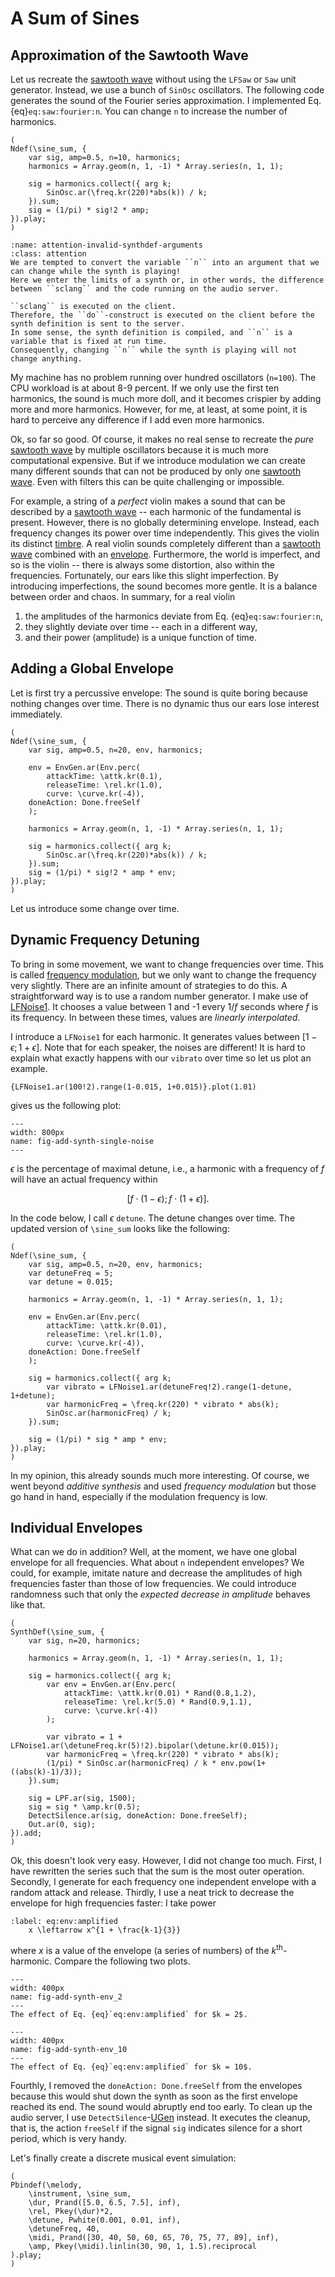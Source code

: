 # A Sum of Sines

## Approximation of the Sawtooth Wave

Let us recreate the [sawtooth wave](sec-square-wave) without using the ``LFSaw`` or ``Saw`` unit generator.
Instead, we use a bunch of ``SinOsc`` oscillators.
The following code generates the sound of the Fourier series approximation.
I implemented Eq. {eq}`eq:saw:fourier:n`.
You can change ``n`` to increase the number of harmonics.

```isc
(
Ndef(\sine_sum, {
    var sig, amp=0.5, n=10, harmonics;
    harmonics = Array.geom(n, 1, -1) * Array.series(n, 1, 1);

    sig = harmonics.collect({ arg k;
        SinOsc.ar(\freq.kr(220)*abs(k)) / k;
    }).sum;
    sig = (1/pi) * sig!2 * amp;
}).play;
)
```

```{admonition} Client vs Sever
:name: attention-invalid-synthdef-arguments
:class: attention
We are tempted to convert the variable ``n`` into an argument that we can change while the synth is playing!
Here we enter the limits of a synth or, in other words, the difference between ``sclang`` and the code running on the audio server.

``sclang`` is executed on the client.
Therefore, the ``do``-construct is executed on the client before the synth definition is sent to the server.
In some sense, the synth definition is compiled, and ``n`` is a variable that is fixed at run time.
Consequently, changing ``n`` while the synth is playing will not change anything.
```

My machine has no problem running over hundred oscillators (``n=100``).
The CPU workload is at about 8-9 percent.
If we only use the first ten harmonics, the sound is much more doll, and it becomes crispier by adding more and more harmonics.
However, for me, at least, at some point, it is hard to perceive any difference if I add even more harmonics.

Ok, so far so good.
Of course, it makes no real sense to recreate the *pure* [sawtooth wave](sec-square-wave) by multiple oscillators because it is much more computational expensive.
But if we introduce modulation we can create many different sounds that can not be produced by only one [sawtooth wave](sec-square-wave).
Even with filters this can be quite challenging or impossible.

For example, a string of a *perfect* violin makes a sound that can be described by a [sawtooth wave](sec-square-wave) -- each harmonic of the fundamental is present.
However, there is no globally determining envelope.
Instead, each frequency changes its power over time independently.
This gives the violin its distinct [timbre](sec-timbre).
A real violin sounds completely different than a [sawtooth wave](sec-square-wave) combined with an [envelope](sec-envelope).
Furthermore, the world is imperfect, and so is the violin -- there is always some distortion, also within the frequencies.
Fortunately, our ears like this slight imperfection.
By introducing imperfections, the sound becomes more gentle.
It is a balance between order and chaos.
In summary, for a real violin

1. the amplitudes of the harmonics deviate from Eq. {eq}`eq:saw:fourier:n`,
2. they slightly deviate over time -- each in a different way,
3. and their power (amplitude) is a unique function of time.

## Adding a Global Envelope

Let is first try a percussive envelope:
The sound is quite boring because nothing changes over time.
There is no dynamic thus our ears lose interest immediately.

```isc
(
Ndef(\sine_sum, {
    var sig, amp=0.5, n=20, env, harmonics;

    env = EnvGen.ar(Env.perc(
        attackTime: \attk.kr(0.1),
        releaseTime: \rel.kr(1.0),
        curve: \curve.kr(-4)),
    doneAction: Done.freeSelf
    );

    harmonics = Array.geom(n, 1, -1) * Array.series(n, 1, 1);

    sig = harmonics.collect({ arg k;
        SinOsc.ar(\freq.kr(220)*abs(k)) / k;
    }).sum;
    sig = (1/pi) * sig!2 * amp * env;
}).play;
)
```

Let us introduce some change over time.

## Dynamic Frequency Detuning

To bring in some movement, we want to change frequencies over time.
This is called [frequency modulation](sec-fm), but we only want to change the frequency very slightly.
There are an infinite amount of strategies to do this.
A straightforward way is to use a random number generator.
I make use of [LFNoise1](http://doc.sccode.org/Classes/LFNoise1.html).
It chooses a value between 1 and -1 every $1/f$ seconds where $f$ is its frequency.
In between these times, values are *linearly interpolated*.

I introduce a ``LFNoise1`` for each harmonic.
It generates values between $[1-\epsilon; 1+\epsilon]$.
Note that for each speaker, the noises are different!
It is hard to explain what exactly happens with our ``vibrato`` over time so let us plot an example.

```isc
{LFNoise1.ar(100!2).range(1-0.015, 1+0.015)}.plot(1.01)
```

gives us the following plot:

```{figure} ../../../figs/sounddesign/add-synth-single-noise.png
---
width: 800px
name: fig-add-synth-single-noise
---
```

$\epsilon$ is the percentage of maximal detune, i.e., a harmonic with a frequency of $f$ will have an actual frequency within 

$$[f \cdot (1-\epsilon); f \cdot (1+\epsilon)].$$

In the code below, I call $\epsilon$ ``detune``.
The detune changes over time.
The updated version of ``\sine_sum`` looks like the following:

```isc
(
Ndef(\sine_sum, {
    var sig, amp=0.5, n=20, env, harmonics;
    var detuneFreq = 5;
    var detune = 0.015;

    harmonics = Array.geom(n, 1, -1) * Array.series(n, 1, 1);

    env = EnvGen.ar(Env.perc(
        attackTime: \attk.kr(0.01),
        releaseTime: \rel.kr(1.0),
        curve: \curve.kr(-4)),
    doneAction: Done.freeSelf
    );

    sig = harmonics.collect({ arg k;
        var vibrato = LFNoise1.ar(detuneFreq!2).range(1-detune, 1+detune);
        var harmonicFreq = \freq.kr(220) * vibrato * abs(k);
        SinOsc.ar(harmonicFreq) / k;
    }).sum;

    sig = (1/pi) * sig * amp * env;
}).play;
)
```

In my opinion, this already sounds much more interesting.
Of course, we went beyond *additive synthesis* and used *frequency modulation* but those go hand in hand, especially if the modulation frequency is low.

## Individual Envelopes

What can we do in addition?
Well, at the moment, we have one global envelope for all frequencies.
What about ``n`` independent envelopes?
We could, for example, imitate nature and decrease the amplitudes of high frequencies faster than those of low frequencies.
We could introduce randomness such that only the *expected decrease in amplitude* behaves like that.

```isc
(
SynthDef(\sine_sum, {
    var sig, n=20, harmonics;

    harmonics = Array.geom(n, 1, -1) * Array.series(n, 1, 1);

    sig = harmonics.collect({ arg k;
        var env = EnvGen.ar(Env.perc(
            attackTime: \attk.kr(0.01) * Rand(0.8,1.2),
            releaseTime: \rel.kr(5.0) * Rand(0.9,1.1),
            curve: \curve.kr(-4))
        );

        var vibrato = 1 + LFNoise1.ar(\detuneFreq.kr(5)!2).bipolar(\detune.kr(0.015));
        var harmonicFreq = \freq.kr(220) * vibrato * abs(k);
        (1/pi) * SinOsc.ar(harmonicFreq) / k * env.pow(1+((abs(k)-1)/3));
    }).sum;

    sig = LPF.ar(sig, 1500);
    sig = sig * \amp.kr(0.5);
    DetectSilence.ar(sig, doneAction: Done.freeSelf);
    Out.ar(0, sig);
}).add;
)
```

Ok, this doesn't look very easy.
However, I did not change too much.
First, I have rewritten the series such that the sum is the most outer operation.
Secondly, I generate for each frequency one independent envelope with a random attack and release.
Thirdly, I use a neat trick to decrease the envelope for high frequencies faster: I take power 

```{math}
:label: eq:env:amplified
    x \leftarrow x^{1 + \frac{k-1}{3}}
```

where $x$ is a value of the envelope (a series of numbers) of the $k^\text{th}$-harmonic.
Compare the following two plots.

```{figure} ../../../figs/sounddesign/add-synth-env_2.png
---
width: 400px
name: fig-add-synth-env_2
---
The effect of Eq. {eq}`eq:env:amplified` for $k = 2$.
```

```{figure} ../../../figs/sounddesign/add-synth-env_10.png
---
width: 400px
name: fig-add-synth-env_10
---
The effect of Eq. {eq}`eq:env:amplified` for $k = 10$.
```

Fourthly, I removed the ``doneAction: Done.freeSelf`` from the envelopes because this would shut down the synth as soon as the first envelope reached its end.
The sound would abruptly end too early.
To clean up the audio server, I use ``DetectSilence``-[UGen](sec-ugens) instead.
It executes the cleanup, that is, the action ``freeSelf`` if the signal ``sig`` indicates silence for a short period, which is very handy.

Let's finally create a discrete musical event simulation:

```isc
(
Pbindef(\melody,
    \instrument, \sine_sum,
    \dur, Prand([5.0, 6.5, 7.5], inf),
    \rel, Pkey(\dur)*2,
    \detune, Pwhite(0.001, 0.01, inf),
    \detuneFreq, 40,
    \midi, Prand([30, 40, 50, 60, 65, 70, 75, 77, 89], inf),
    \amp, Pkey(\midi).linlin(30, 90, 1, 1.5).reciprocal
).play;
)
```